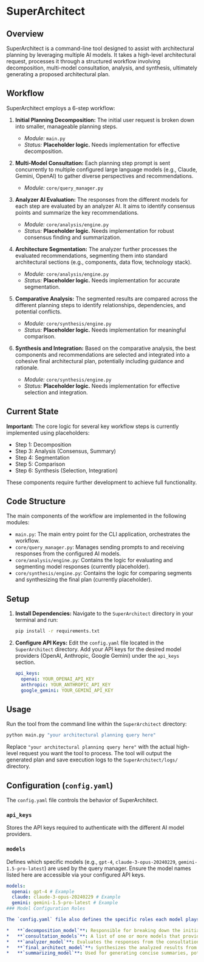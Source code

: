 # SuperArchitect

## Overview

SuperArchitect is a command-line tool designed to assist with architectural planning by leveraging multiple AI models. It takes a high-level architectural request, processes it through a structured workflow involving decomposition, multi-model consultation, analysis, and synthesis, ultimately generating a proposed architectural plan.

## Workflow

SuperArchitect employs a 6-step workflow:

1.  **Initial Planning Decomposition:** The initial user request is broken down into smaller, manageable planning steps.
    *   *Module:* `main.py`
    *   *Status:* **Placeholder logic.** Needs implementation for effective decomposition.

2.  **Multi-Model Consultation:** Each planning step prompt is sent concurrently to multiple configured large language models (e.g., Claude, Gemini, OpenAI) to gather diverse perspectives and recommendations.
    *   *Module:* `core/query_manager.py`

3.  **Analyzer AI Evaluation:** The responses from the different models for each step are evaluated by an analyzer AI. It aims to identify consensus points and summarize the key recommendations.
    *   *Module:* `core/analysis/engine.py`
    *   *Status:* **Placeholder logic.** Needs implementation for robust consensus finding and summarization.

4.  **Architecture Segmentation:** The analyzer further processes the evaluated recommendations, segmenting them into standard architectural sections (e.g., components, data flow, technology stack).
    *   *Module:* `core/analysis/engine.py`
    *   *Status:* **Placeholder logic.** Needs implementation for accurate segmentation.

5.  **Comparative Analysis:** The segmented results are compared across the different planning steps to identify relationships, dependencies, and potential conflicts.
    *   *Module:* `core/synthesis/engine.py`
    *   *Status:* **Placeholder logic.** Needs implementation for meaningful comparison.

6.  **Synthesis and Integration:** Based on the comparative analysis, the best components and recommendations are selected and integrated into a cohesive final architectural plan, potentially including guidance and rationale.
    *   *Module:* `core/synthesis/engine.py`
    *   *Status:* **Placeholder logic.** Needs implementation for effective selection and integration.

## Current State

**Important:** The core logic for several key workflow steps is currently implemented using placeholders:
*   Step 1: Decomposition
*   Step 3: Analysis (Consensus, Summary)
*   Step 4: Segmentation
*   Step 5: Comparison
*   Step 6: Synthesis (Selection, Integration)

These components require further development to achieve full functionality.

## Code Structure

The main components of the workflow are implemented in the following modules:

*   `main.py`: The main entry point for the CLI application, orchestrates the workflow.
*   `core/query_manager.py`: Manages sending prompts to and receiving responses from the configured AI models.
*   `core/analysis/engine.py`: Contains the logic for evaluating and segmenting model responses (currently placeholder).
*   `core/synthesis/engine.py`: Contains the logic for comparing segments and synthesizing the final plan (currently placeholder).

## Setup

1.  **Install Dependencies:**
    Navigate to the `SuperArchitect` directory in your terminal and run:
    ```bash
    pip install -r requirements.txt
    ```

2.  **Configure API Keys:**
    Edit the `config.yaml` file located in the `SuperArchitect` directory. Add your API keys for the desired model providers (OpenAI, Anthropic, Google Gemini) under the `api_keys` section.

    ```yaml
    api_keys:
      openai: YOUR_OPENAI_API_KEY
      anthropic: YOUR_ANTHROPIC_API_KEY
      google_gemini: YOUR_GEMINI_API_KEY
    ```

## Usage

Run the tool from the command line within the `SuperArchitect` directory:

```bash
python main.py "your architectural planning query here"
```

Replace `"your architectural planning query here"` with the actual high-level request you want the tool to process. The tool will output the generated plan and save execution logs to the `SuperArchitect/logs/` directory.

## Configuration (`config.yaml`)

The `config.yaml` file controls the behavior of SuperArchitect.

### `api_keys`

Stores the API keys required to authenticate with the different AI model providers.

### `models`

Defines which specific models (e.g., `gpt-4`, `claude-3-opus-20240229`, `gemini-1.5-pro-latest`) are used by the query manager. Ensure the model names listed here are accessible via your configured API keys.

```yaml
models:
  openai: gpt-4 # Example
  claude: claude-3-opus-20240229 # Example
  gemini: gemini-1.5-pro-latest # Example
### Model Configuration Roles

The `config.yaml` file also defines the specific roles each model plays in the SuperArchitect workflow. These roles are assigned under the `model_roles` key:

*   **`decomposition_model`**: Responsible for breaking down the initial user query into logical sub-steps or planning phases.
*   **`consultation_models`**: A list of one or more models that provide initial architectural suggestions or solutions for each sub-step defined by the decomposition model.
*   **`analyzer_model`**: Evaluates the responses from the consultation models for a given sub-step, summarizes findings, identifies consensus/disagreement, and segments the recommendations into standard architectural sections.
*   **`final_architect_model`**: Synthesizes the analyzed results from all sub-steps into a single, coherent, final architectural plan or guide.
*   **`summarizing_model`**: Used for generating concise summaries, potentially of intermediate steps or the final plan.